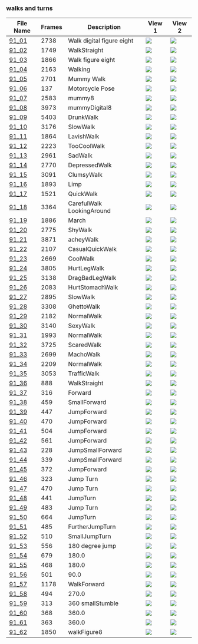 ### walks and turns
|File Name|Frames|Description|View 1|View 2|
|-|-|-|-|-|
|[91_01](https://github.com/Shriinivas/cmubvh/raw/main/Sequence-086-094/91/Data/91_01.zip)|2738|Walk digital figure eight|<img src="https://github.com/Shriinivas/cmubvhgifs/blob/main/Sequence-086-094/91/91_01_0.gif"/>|<img src="https://github.com/Shriinivas/cmubvhgifs/blob/main/Sequence-086-094/91/91_01_1.gif"/>|
|[91_02](https://github.com/Shriinivas/cmubvh/raw/main/Sequence-086-094/91/Data/91_02.zip)|1749|WalkStraight|<img src="https://github.com/Shriinivas/cmubvhgifs/blob/main/Sequence-086-094/91/91_02_0.gif"/>|<img src="https://github.com/Shriinivas/cmubvhgifs/blob/main/Sequence-086-094/91/91_02_1.gif"/>|
|[91_03](https://github.com/Shriinivas/cmubvh/raw/main/Sequence-086-094/91/Data/91_03.zip)|1866|Walk figure eight|<img src="https://github.com/Shriinivas/cmubvhgifs/blob/main/Sequence-086-094/91/91_03_0.gif"/>|<img src="https://github.com/Shriinivas/cmubvhgifs/blob/main/Sequence-086-094/91/91_03_1.gif"/>|
|[91_04](https://github.com/Shriinivas/cmubvh/raw/main/Sequence-086-094/91/Data/91_04.zip)|2163|Walking|<img src="https://github.com/Shriinivas/cmubvhgifs/blob/main/Sequence-086-094/91/91_04_0.gif"/>|<img src="https://github.com/Shriinivas/cmubvhgifs/blob/main/Sequence-086-094/91/91_04_1.gif"/>|
|[91_05](https://github.com/Shriinivas/cmubvh/raw/main/Sequence-086-094/91/Data/91_05.zip)|2701|Mummy Walk|<img src="https://github.com/Shriinivas/cmubvhgifs/blob/main/Sequence-086-094/91/91_05_0.gif"/>|<img src="https://github.com/Shriinivas/cmubvhgifs/blob/main/Sequence-086-094/91/91_05_1.gif"/>|
|[91_06](https://github.com/Shriinivas/cmubvh/raw/main/Sequence-086-094/91/Data/91_06.zip)|137|Motorcycle Pose|<img src="https://github.com/Shriinivas/cmubvhgifs/blob/main/Sequence-086-094/91/91_06_0.gif"/>|<img src="https://github.com/Shriinivas/cmubvhgifs/blob/main/Sequence-086-094/91/91_06_1.gif"/>|
|[91_07](https://github.com/Shriinivas/cmubvh/raw/main/Sequence-086-094/91/Data/91_07.zip)|2583|mummy8|<img src="https://github.com/Shriinivas/cmubvhgifs/blob/main/Sequence-086-094/91/91_07_0.gif"/>|<img src="https://github.com/Shriinivas/cmubvhgifs/blob/main/Sequence-086-094/91/91_07_1.gif"/>|
|[91_08](https://github.com/Shriinivas/cmubvh/raw/main/Sequence-086-094/91/Data/91_08.zip)|3973|mummyDigital8|<img src="https://github.com/Shriinivas/cmubvhgifs/blob/main/Sequence-086-094/91/91_08_0.gif"/>|<img src="https://github.com/Shriinivas/cmubvhgifs/blob/main/Sequence-086-094/91/91_08_1.gif"/>|
|[91_09](https://github.com/Shriinivas/cmubvh/raw/main/Sequence-086-094/91/Data/91_09.zip)|5403|DrunkWalk|<img src="https://github.com/Shriinivas/cmubvhgifs/blob/main/Sequence-086-094/91/91_09_0.gif"/>|<img src="https://github.com/Shriinivas/cmubvhgifs/blob/main/Sequence-086-094/91/91_09_1.gif"/>|
|[91_10](https://github.com/Shriinivas/cmubvh/raw/main/Sequence-086-094/91/Data/91_10.zip)|3176|SlowWalk|<img src="https://github.com/Shriinivas/cmubvhgifs/blob/main/Sequence-086-094/91/91_10_0.gif"/>|<img src="https://github.com/Shriinivas/cmubvhgifs/blob/main/Sequence-086-094/91/91_10_1.gif"/>|
|[91_11](https://github.com/Shriinivas/cmubvh/raw/main/Sequence-086-094/91/Data/91_11.zip)|1864|LavishWalk|<img src="https://github.com/Shriinivas/cmubvhgifs/blob/main/Sequence-086-094/91/91_11_0.gif"/>|<img src="https://github.com/Shriinivas/cmubvhgifs/blob/main/Sequence-086-094/91/91_11_1.gif"/>|
|[91_12](https://github.com/Shriinivas/cmubvh/raw/main/Sequence-086-094/91/Data/91_12.zip)|2223|TooCoolWalk|<img src="https://github.com/Shriinivas/cmubvhgifs/blob/main/Sequence-086-094/91/91_12_0.gif"/>|<img src="https://github.com/Shriinivas/cmubvhgifs/blob/main/Sequence-086-094/91/91_12_1.gif"/>|
|[91_13](https://github.com/Shriinivas/cmubvh/raw/main/Sequence-086-094/91/Data/91_13.zip)|2961|SadWalk|<img src="https://github.com/Shriinivas/cmubvhgifs/blob/main/Sequence-086-094/91/91_13_0.gif"/>|<img src="https://github.com/Shriinivas/cmubvhgifs/blob/main/Sequence-086-094/91/91_13_1.gif"/>|
|[91_14](https://github.com/Shriinivas/cmubvh/raw/main/Sequence-086-094/91/Data/91_14.zip)|2770|DepressedWalk|<img src="https://github.com/Shriinivas/cmubvhgifs/blob/main/Sequence-086-094/91/91_14_0.gif"/>|<img src="https://github.com/Shriinivas/cmubvhgifs/blob/main/Sequence-086-094/91/91_14_1.gif"/>|
|[91_15](https://github.com/Shriinivas/cmubvh/raw/main/Sequence-086-094/91/Data/91_15.zip)|3091|ClumsyWalk|<img src="https://github.com/Shriinivas/cmubvhgifs/blob/main/Sequence-086-094/91/91_15_0.gif"/>|<img src="https://github.com/Shriinivas/cmubvhgifs/blob/main/Sequence-086-094/91/91_15_1.gif"/>|
|[91_16](https://github.com/Shriinivas/cmubvh/raw/main/Sequence-086-094/91/Data/91_16.zip)|1893|Limp|<img src="https://github.com/Shriinivas/cmubvhgifs/blob/main/Sequence-086-094/91/91_16_0.gif"/>|<img src="https://github.com/Shriinivas/cmubvhgifs/blob/main/Sequence-086-094/91/91_16_1.gif"/>|
|[91_17](https://github.com/Shriinivas/cmubvh/raw/main/Sequence-086-094/91/Data/91_17.zip)|1521|QuickWalk|<img src="https://github.com/Shriinivas/cmubvhgifs/blob/main/Sequence-086-094/91/91_17_0.gif"/>|<img src="https://github.com/Shriinivas/cmubvhgifs/blob/main/Sequence-086-094/91/91_17_1.gif"/>|
|[91_18](https://github.com/Shriinivas/cmubvh/raw/main/Sequence-086-094/91/Data/91_18.zip)|3364|CarefulWalk LookingAround|<img src="https://github.com/Shriinivas/cmubvhgifs/blob/main/Sequence-086-094/91/91_18_0.gif"/>|<img src="https://github.com/Shriinivas/cmubvhgifs/blob/main/Sequence-086-094/91/91_18_1.gif"/>|
|[91_19](https://github.com/Shriinivas/cmubvh/raw/main/Sequence-086-094/91/Data/91_19.zip)|1886|March|<img src="https://github.com/Shriinivas/cmubvhgifs/blob/main/Sequence-086-094/91/91_19_0.gif"/>|<img src="https://github.com/Shriinivas/cmubvhgifs/blob/main/Sequence-086-094/91/91_19_1.gif"/>|
|[91_20](https://github.com/Shriinivas/cmubvh/raw/main/Sequence-086-094/91/Data/91_20.zip)|2775|ShyWalk|<img src="https://github.com/Shriinivas/cmubvhgifs/blob/main/Sequence-086-094/91/91_20_0.gif"/>|<img src="https://github.com/Shriinivas/cmubvhgifs/blob/main/Sequence-086-094/91/91_20_1.gif"/>|
|[91_21](https://github.com/Shriinivas/cmubvh/raw/main/Sequence-086-094/91/Data/91_21.zip)|3871|acheyWalk|<img src="https://github.com/Shriinivas/cmubvhgifs/blob/main/Sequence-086-094/91/91_21_0.gif"/>|<img src="https://github.com/Shriinivas/cmubvhgifs/blob/main/Sequence-086-094/91/91_21_1.gif"/>|
|[91_22](https://github.com/Shriinivas/cmubvh/raw/main/Sequence-086-094/91/Data/91_22.zip)|2107|CasualQuickWalk|<img src="https://github.com/Shriinivas/cmubvhgifs/blob/main/Sequence-086-094/91/91_22_0.gif"/>|<img src="https://github.com/Shriinivas/cmubvhgifs/blob/main/Sequence-086-094/91/91_22_1.gif"/>|
|[91_23](https://github.com/Shriinivas/cmubvh/raw/main/Sequence-086-094/91/Data/91_23.zip)|2669|CoolWalk|<img src="https://github.com/Shriinivas/cmubvhgifs/blob/main/Sequence-086-094/91/91_23_0.gif"/>|<img src="https://github.com/Shriinivas/cmubvhgifs/blob/main/Sequence-086-094/91/91_23_1.gif"/>|
|[91_24](https://github.com/Shriinivas/cmubvh/raw/main/Sequence-086-094/91/Data/91_24.zip)|3805|HurtLegWalk|<img src="https://github.com/Shriinivas/cmubvhgifs/blob/main/Sequence-086-094/91/91_24_0.gif"/>|<img src="https://github.com/Shriinivas/cmubvhgifs/blob/main/Sequence-086-094/91/91_24_1.gif"/>|
|[91_25](https://github.com/Shriinivas/cmubvh/raw/main/Sequence-086-094/91/Data/91_25.zip)|3138|DragBadLegWalk|<img src="https://github.com/Shriinivas/cmubvhgifs/blob/main/Sequence-086-094/91/91_25_0.gif"/>|<img src="https://github.com/Shriinivas/cmubvhgifs/blob/main/Sequence-086-094/91/91_25_1.gif"/>|
|[91_26](https://github.com/Shriinivas/cmubvh/raw/main/Sequence-086-094/91/Data/91_26.zip)|2083|HurtStomachWalk|<img src="https://github.com/Shriinivas/cmubvhgifs/blob/main/Sequence-086-094/91/91_26_0.gif"/>|<img src="https://github.com/Shriinivas/cmubvhgifs/blob/main/Sequence-086-094/91/91_26_1.gif"/>|
|[91_27](https://github.com/Shriinivas/cmubvh/raw/main/Sequence-086-094/91/Data/91_27.zip)|2895|SlowWalk|<img src="https://github.com/Shriinivas/cmubvhgifs/blob/main/Sequence-086-094/91/91_27_0.gif"/>|<img src="https://github.com/Shriinivas/cmubvhgifs/blob/main/Sequence-086-094/91/91_27_1.gif"/>|
|[91_28](https://github.com/Shriinivas/cmubvh/raw/main/Sequence-086-094/91/Data/91_28.zip)|3308|GhettoWalk|<img src="https://github.com/Shriinivas/cmubvhgifs/blob/main/Sequence-086-094/91/91_28_0.gif"/>|<img src="https://github.com/Shriinivas/cmubvhgifs/blob/main/Sequence-086-094/91/91_28_1.gif"/>|
|[91_29](https://github.com/Shriinivas/cmubvh/raw/main/Sequence-086-094/91/Data/91_29.zip)|2182|NormalWalk|<img src="https://github.com/Shriinivas/cmubvhgifs/blob/main/Sequence-086-094/91/91_29_0.gif"/>|<img src="https://github.com/Shriinivas/cmubvhgifs/blob/main/Sequence-086-094/91/91_29_1.gif"/>|
|[91_30](https://github.com/Shriinivas/cmubvh/raw/main/Sequence-086-094/91/Data/91_30.zip)|3140|SexyWalk|<img src="https://github.com/Shriinivas/cmubvhgifs/blob/main/Sequence-086-094/91/91_30_0.gif"/>|<img src="https://github.com/Shriinivas/cmubvhgifs/blob/main/Sequence-086-094/91/91_30_1.gif"/>|
|[91_31](https://github.com/Shriinivas/cmubvh/raw/main/Sequence-086-094/91/Data/91_31.zip)|1993|NormalWalk|<img src="https://github.com/Shriinivas/cmubvhgifs/blob/main/Sequence-086-094/91/91_31_0.gif"/>|<img src="https://github.com/Shriinivas/cmubvhgifs/blob/main/Sequence-086-094/91/91_31_1.gif"/>|
|[91_32](https://github.com/Shriinivas/cmubvh/raw/main/Sequence-086-094/91/Data/91_32.zip)|3725|ScaredWalk|<img src="https://github.com/Shriinivas/cmubvhgifs/blob/main/Sequence-086-094/91/91_32_0.gif"/>|<img src="https://github.com/Shriinivas/cmubvhgifs/blob/main/Sequence-086-094/91/91_32_1.gif"/>|
|[91_33](https://github.com/Shriinivas/cmubvh/raw/main/Sequence-086-094/91/Data/91_33.zip)|2699|MachoWalk|<img src="https://github.com/Shriinivas/cmubvhgifs/blob/main/Sequence-086-094/91/91_33_0.gif"/>|<img src="https://github.com/Shriinivas/cmubvhgifs/blob/main/Sequence-086-094/91/91_33_1.gif"/>|
|[91_34](https://github.com/Shriinivas/cmubvh/raw/main/Sequence-086-094/91/Data/91_34.zip)|2209|NormalWalk|<img src="https://github.com/Shriinivas/cmubvhgifs/blob/main/Sequence-086-094/91/91_34_0.gif"/>|<img src="https://github.com/Shriinivas/cmubvhgifs/blob/main/Sequence-086-094/91/91_34_1.gif"/>|
|[91_35](https://github.com/Shriinivas/cmubvh/raw/main/Sequence-086-094/91/Data/91_35.zip)|3053|TrafficWalk|<img src="https://github.com/Shriinivas/cmubvhgifs/blob/main/Sequence-086-094/91/91_35_0.gif"/>|<img src="https://github.com/Shriinivas/cmubvhgifs/blob/main/Sequence-086-094/91/91_35_1.gif"/>|
|[91_36](https://github.com/Shriinivas/cmubvh/raw/main/Sequence-086-094/91/Data/91_36.zip)|888|WalkStraight|<img src="https://github.com/Shriinivas/cmubvhgifs/blob/main/Sequence-086-094/91/91_36_0.gif"/>|<img src="https://github.com/Shriinivas/cmubvhgifs/blob/main/Sequence-086-094/91/91_36_1.gif"/>|
|[91_37](https://github.com/Shriinivas/cmubvh/raw/main/Sequence-086-094/91/Data/91_37.zip)|316|Forward|<img src="https://github.com/Shriinivas/cmubvhgifs/blob/main/Sequence-086-094/91/91_37_0.gif"/>|<img src="https://github.com/Shriinivas/cmubvhgifs/blob/main/Sequence-086-094/91/91_37_1.gif"/>|
|[91_38](https://github.com/Shriinivas/cmubvh/raw/main/Sequence-086-094/91/Data/91_38.zip)|459|SmallForward|<img src="https://github.com/Shriinivas/cmubvhgifs/blob/main/Sequence-086-094/91/91_38_0.gif"/>|<img src="https://github.com/Shriinivas/cmubvhgifs/blob/main/Sequence-086-094/91/91_38_1.gif"/>|
|[91_39](https://github.com/Shriinivas/cmubvh/raw/main/Sequence-086-094/91/Data/91_39.zip)|447|JumpForward|<img src="https://github.com/Shriinivas/cmubvhgifs/blob/main/Sequence-086-094/91/91_39_0.gif"/>|<img src="https://github.com/Shriinivas/cmubvhgifs/blob/main/Sequence-086-094/91/91_39_1.gif"/>|
|[91_40](https://github.com/Shriinivas/cmubvh/raw/main/Sequence-086-094/91/Data/91_40.zip)|470|JumpForward|<img src="https://github.com/Shriinivas/cmubvhgifs/blob/main/Sequence-086-094/91/91_40_0.gif"/>|<img src="https://github.com/Shriinivas/cmubvhgifs/blob/main/Sequence-086-094/91/91_40_1.gif"/>|
|[91_41](https://github.com/Shriinivas/cmubvh/raw/main/Sequence-086-094/91/Data/91_41.zip)|504|JumpForward|<img src="https://github.com/Shriinivas/cmubvhgifs/blob/main/Sequence-086-094/91/91_41_0.gif"/>|<img src="https://github.com/Shriinivas/cmubvhgifs/blob/main/Sequence-086-094/91/91_41_1.gif"/>|
|[91_42](https://github.com/Shriinivas/cmubvh/raw/main/Sequence-086-094/91/Data/91_42.zip)|561|JumpForward|<img src="https://github.com/Shriinivas/cmubvhgifs/blob/main/Sequence-086-094/91/91_42_0.gif"/>|<img src="https://github.com/Shriinivas/cmubvhgifs/blob/main/Sequence-086-094/91/91_42_1.gif"/>|
|[91_43](https://github.com/Shriinivas/cmubvh/raw/main/Sequence-086-094/91/Data/91_43.zip)|228|JumpSmallForward|<img src="https://github.com/Shriinivas/cmubvhgifs/blob/main/Sequence-086-094/91/91_43_0.gif"/>|<img src="https://github.com/Shriinivas/cmubvhgifs/blob/main/Sequence-086-094/91/91_43_1.gif"/>|
|[91_44](https://github.com/Shriinivas/cmubvh/raw/main/Sequence-086-094/91/Data/91_44.zip)|339|JumpSmallForward|<img src="https://github.com/Shriinivas/cmubvhgifs/blob/main/Sequence-086-094/91/91_44_0.gif"/>|<img src="https://github.com/Shriinivas/cmubvhgifs/blob/main/Sequence-086-094/91/91_44_1.gif"/>|
|[91_45](https://github.com/Shriinivas/cmubvh/raw/main/Sequence-086-094/91/Data/91_45.zip)|372|JumpForward|<img src="https://github.com/Shriinivas/cmubvhgifs/blob/main/Sequence-086-094/91/91_45_0.gif"/>|<img src="https://github.com/Shriinivas/cmubvhgifs/blob/main/Sequence-086-094/91/91_45_1.gif"/>|
|[91_46](https://github.com/Shriinivas/cmubvh/raw/main/Sequence-086-094/91/Data/91_46.zip)|323|Jump Turn|<img src="https://github.com/Shriinivas/cmubvhgifs/blob/main/Sequence-086-094/91/91_46_0.gif"/>|<img src="https://github.com/Shriinivas/cmubvhgifs/blob/main/Sequence-086-094/91/91_46_1.gif"/>|
|[91_47](https://github.com/Shriinivas/cmubvh/raw/main/Sequence-086-094/91/Data/91_47.zip)|470|Jump Turn|<img src="https://github.com/Shriinivas/cmubvhgifs/blob/main/Sequence-086-094/91/91_47_0.gif"/>|<img src="https://github.com/Shriinivas/cmubvhgifs/blob/main/Sequence-086-094/91/91_47_1.gif"/>|
|[91_48](https://github.com/Shriinivas/cmubvh/raw/main/Sequence-086-094/91/Data/91_48.zip)|441|JumpTurn|<img src="https://github.com/Shriinivas/cmubvhgifs/blob/main/Sequence-086-094/91/91_48_0.gif"/>|<img src="https://github.com/Shriinivas/cmubvhgifs/blob/main/Sequence-086-094/91/91_48_1.gif"/>|
|[91_49](https://github.com/Shriinivas/cmubvh/raw/main/Sequence-086-094/91/Data/91_49.zip)|483|Jump Turn|<img src="https://github.com/Shriinivas/cmubvhgifs/blob/main/Sequence-086-094/91/91_49_0.gif"/>|<img src="https://github.com/Shriinivas/cmubvhgifs/blob/main/Sequence-086-094/91/91_49_1.gif"/>|
|[91_50](https://github.com/Shriinivas/cmubvh/raw/main/Sequence-086-094/91/Data/91_50.zip)|664|JumpTurn|<img src="https://github.com/Shriinivas/cmubvhgifs/blob/main/Sequence-086-094/91/91_50_0.gif"/>|<img src="https://github.com/Shriinivas/cmubvhgifs/blob/main/Sequence-086-094/91/91_50_1.gif"/>|
|[91_51](https://github.com/Shriinivas/cmubvh/raw/main/Sequence-086-094/91/Data/91_51.zip)|485|FurtherJumpTurn|<img src="https://github.com/Shriinivas/cmubvhgifs/blob/main/Sequence-086-094/91/91_51_0.gif"/>|<img src="https://github.com/Shriinivas/cmubvhgifs/blob/main/Sequence-086-094/91/91_51_1.gif"/>|
|[91_52](https://github.com/Shriinivas/cmubvh/raw/main/Sequence-086-094/91/Data/91_52.zip)|510|SmallJumpTurn|<img src="https://github.com/Shriinivas/cmubvhgifs/blob/main/Sequence-086-094/91/91_52_0.gif"/>|<img src="https://github.com/Shriinivas/cmubvhgifs/blob/main/Sequence-086-094/91/91_52_1.gif"/>|
|[91_53](https://github.com/Shriinivas/cmubvh/raw/main/Sequence-086-094/91/Data/91_53.zip)|556|180 degree jump|<img src="https://github.com/Shriinivas/cmubvhgifs/blob/main/Sequence-086-094/91/91_53_0.gif"/>|<img src="https://github.com/Shriinivas/cmubvhgifs/blob/main/Sequence-086-094/91/91_53_1.gif"/>|
|[91_54](https://github.com/Shriinivas/cmubvh/raw/main/Sequence-086-094/91/Data/91_54.zip)|679|180.0|<img src="https://github.com/Shriinivas/cmubvhgifs/blob/main/Sequence-086-094/91/91_54_0.gif"/>|<img src="https://github.com/Shriinivas/cmubvhgifs/blob/main/Sequence-086-094/91/91_54_1.gif"/>|
|[91_55](https://github.com/Shriinivas/cmubvh/raw/main/Sequence-086-094/91/Data/91_55.zip)|468|180.0|<img src="https://github.com/Shriinivas/cmubvhgifs/blob/main/Sequence-086-094/91/91_55_0.gif"/>|<img src="https://github.com/Shriinivas/cmubvhgifs/blob/main/Sequence-086-094/91/91_55_1.gif"/>|
|[91_56](https://github.com/Shriinivas/cmubvh/raw/main/Sequence-086-094/91/Data/91_56.zip)|501|90.0|<img src="https://github.com/Shriinivas/cmubvhgifs/blob/main/Sequence-086-094/91/91_56_0.gif"/>|<img src="https://github.com/Shriinivas/cmubvhgifs/blob/main/Sequence-086-094/91/91_56_1.gif"/>|
|[91_57](https://github.com/Shriinivas/cmubvh/raw/main/Sequence-086-094/91/Data/91_57.zip)|1178|WalkForward|<img src="https://github.com/Shriinivas/cmubvhgifs/blob/main/Sequence-086-094/91/91_57_0.gif"/>|<img src="https://github.com/Shriinivas/cmubvhgifs/blob/main/Sequence-086-094/91/91_57_1.gif"/>|
|[91_58](https://github.com/Shriinivas/cmubvh/raw/main/Sequence-086-094/91/Data/91_58.zip)|494|270.0|<img src="https://github.com/Shriinivas/cmubvhgifs/blob/main/Sequence-086-094/91/91_58_0.gif"/>|<img src="https://github.com/Shriinivas/cmubvhgifs/blob/main/Sequence-086-094/91/91_58_1.gif"/>|
|[91_59](https://github.com/Shriinivas/cmubvh/raw/main/Sequence-086-094/91/Data/91_59.zip)|313|360 smallStumble|<img src="https://github.com/Shriinivas/cmubvhgifs/blob/main/Sequence-086-094/91/91_59_0.gif"/>|<img src="https://github.com/Shriinivas/cmubvhgifs/blob/main/Sequence-086-094/91/91_59_1.gif"/>|
|[91_60](https://github.com/Shriinivas/cmubvh/raw/main/Sequence-086-094/91/Data/91_60.zip)|368|360.0|<img src="https://github.com/Shriinivas/cmubvhgifs/blob/main/Sequence-086-094/91/91_60_0.gif"/>|<img src="https://github.com/Shriinivas/cmubvhgifs/blob/main/Sequence-086-094/91/91_60_1.gif"/>|
|[91_61](https://github.com/Shriinivas/cmubvh/raw/main/Sequence-086-094/91/Data/91_61.zip)|363|360.0|<img src="https://github.com/Shriinivas/cmubvhgifs/blob/main/Sequence-086-094/91/91_61_0.gif"/>|<img src="https://github.com/Shriinivas/cmubvhgifs/blob/main/Sequence-086-094/91/91_61_1.gif"/>|
|[91_62](https://github.com/Shriinivas/cmubvh/raw/main/Sequence-086-094/91/Data/91_62.zip)|1850|walkFigure8|<img src="https://github.com/Shriinivas/cmubvhgifs/blob/main/Sequence-086-094/91/91_62_0.gif"/>|<img src="https://github.com/Shriinivas/cmubvhgifs/blob/main/Sequence-086-094/91/91_62_1.gif"/>|
